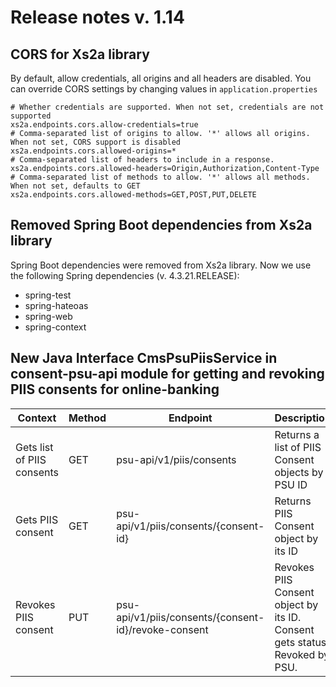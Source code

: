 # Release notes v. 1.14

## CORS for Xs2a library
By default, allow credentials, all origins and all headers are disabled.
You can override CORS settings by changing values in `application.properties`
```
# Whether credentials are supported. When not set, credentials are not supported
xs2a.endpoints.cors.allow-credentials=true
# Comma-separated list of origins to allow. '*' allows all origins. When not set, CORS support is disabled
xs2a.endpoints.cors.allowed-origins=*
# Comma-separated list of headers to include in a response.
xs2a.endpoints.cors.allowed-headers=Origin,Authorization,Content-Type
# Comma-separated list of methods to allow. '*' allows all methods. When not set, defaults to GET
xs2a.endpoints.cors.allowed-methods=GET,POST,PUT,DELETE
```
## Removed Spring Boot dependencies from Xs2a library
Spring Boot dependencies were removed from Xs2a library. Now we use the following Spring dependencies (v. 4.3.21.RELEASE): 
* spring-test
* spring-hateoas
* spring-web
* spring-context

## New Java Interface CmsPsuPiisService in consent-psu-api module for getting and revoking PIIS consents for online-banking
| Context                    | Method | Endpoint                                             | Description                                                                |
|----------------------------|--------|------------------------------------------------------|----------------------------------------------------------------------------|
| Gets list of PIIS consents | GET    | psu-api/v1/piis/consents                             | Returns a list of PIIS Consent objects by PSU ID                           |
| Gets PIIS consent          | GET    | psu-api/v1/piis/consents/{consent-id}                | Returns PIIS Consent object by its ID                                      |
| Revokes PIIS consent       | PUT    | psu-api/v1/piis/consents/{consent-id}/revoke-consent | Revokes PIIS Consent object by its ID. Consent gets status Revoked by PSU. |
